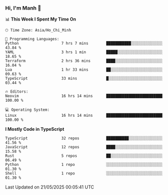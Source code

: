 ### Hi, I'm Manh 👋

<!--START_SECTION:waka-->
📊 **This Week I Spent My Time On** 

```text
🕑︎ Time Zone: Asia/Ho_Chi_Minh

💬 Programming Languages: 
Python                   7 hrs 7 mins        ███████████░░░░░░░░░░░░░░   43.84 % 
YAML                     3 hrs 1 min         █████░░░░░░░░░░░░░░░░░░░░   18.65 % 
Terraform                2 hrs 36 mins       ████░░░░░░░░░░░░░░░░░░░░░   16.04 % 
Lua                      1 hr 33 mins        ██░░░░░░░░░░░░░░░░░░░░░░░   09.63 % 
TypeScript               33 mins             █░░░░░░░░░░░░░░░░░░░░░░░░   03.44 % 

🔥 Editors: 
Neovim                   16 hrs 14 mins      █████████████████████████   100.00 % 

💻 Operating System: 
Linux                    16 hrs 14 mins      █████████████████████████   100.00 % 
```

**I Mostly Code in TypeScript** 

```text
TypeScript               32 repos            ██████████░░░░░░░░░░░░░░░   41.56 % 
JavaScript               12 repos            ████░░░░░░░░░░░░░░░░░░░░░   15.58 % 
Rust                     5 repos             ██░░░░░░░░░░░░░░░░░░░░░░░   06.49 % 
Python                   1 repo              ░░░░░░░░░░░░░░░░░░░░░░░░░   01.30 % 
Shell                    1 repo              ░░░░░░░░░░░░░░░░░░░░░░░░░   01.30 % 
```




 Last Updated on 21/05/2025 00:05:41 UTC
<!--END_SECTION:waka-->
